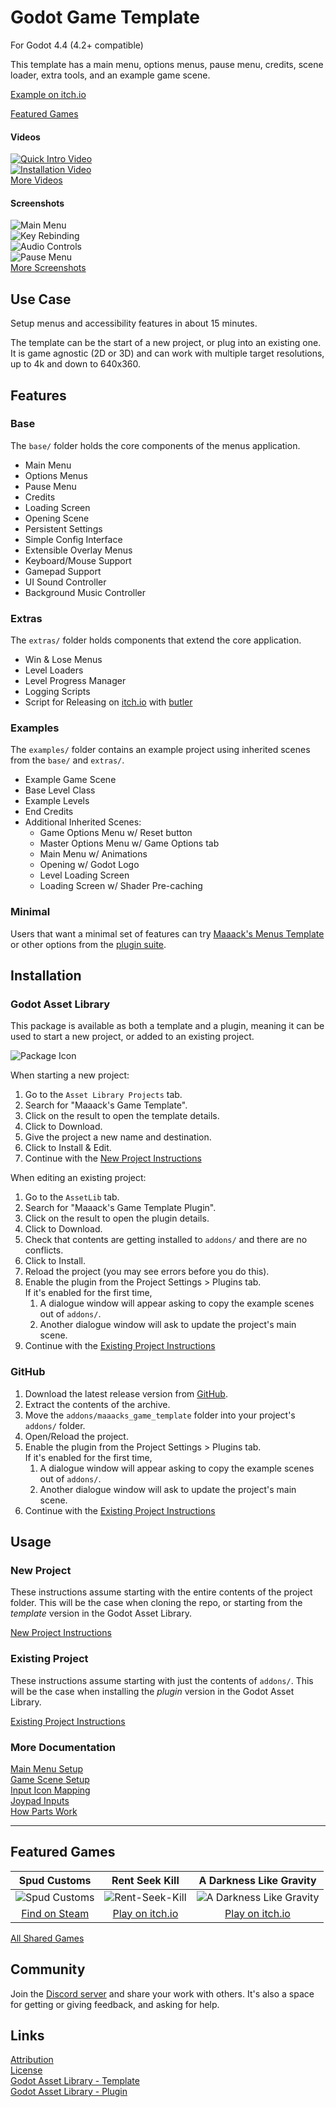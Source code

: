 # Godot Game Template
For Godot 4.4 (4.2+ compatible)

This template has a main menu, options menus, pause menu, credits, scene loader, extra tools, and an example game scene.  

[Example on itch.io](https://maaack.itch.io/godot-game-template)  

[Featured Games](#featured-games)  

#### Videos

[![Quick Intro Video](https://img.youtube.com/vi/U9CB3vKINVw/hqdefault.jpg)](https://youtu.be/U9CB3vKINVw)  
[![Installation Video](https://img.youtube.com/vi/-QWJnZ8bVdk/hqdefault.jpg)](https://youtu.be/-QWJnZ8bVdk)  
[More Videos](/addons/maaacks_game_template/docs/Videos.md)

#### Screenshots
![Main Menu](/addons/maaacks_game_template/media/screenshot-3-1.png)  
![Key Rebinding](/addons/maaacks_game_template/media/screenshot-3-2.png)  
![Audio Controls](/addons/maaacks_game_template/media/screenshot-3-4.png)  
![Pause Menu](/addons/maaacks_game_template/media/screenshot-3-6.png)  
[More Screenshots](/addons/maaacks_game_template/docs/Screenshots.md)  

## Use Case
Setup menus and accessibility features in about 15 minutes.

The template can be the start of a new project, or plug into an existing one. It is game agnostic (2D or 3D) and can work with multiple target resolutions, up to 4k and down to 640x360.

## Features

### Base

The `base/` folder holds the core components of the menus application.

-   Main Menu    
-   Options Menus
-   Pause Menu
-   Credits
-   Loading Screen
-   Opening Scene
-   Persistent Settings
-   Simple Config Interface
-   Extensible Overlay Menus
-   Keyboard/Mouse Support
-   Gamepad Support
-   UI Sound Controller
-   Background Music Controller

### Extras

The `extras/` folder holds components that extend the core application.

-   Win & Lose Menus
-   Level Loaders
-   Level Progress Manager
-   Logging Scripts
-   Script for Releasing on [itch.io](https://itch.io/) with [butler](https://itch.io/docs/butler/)
 
### Examples 

The `examples/` folder contains an example project using inherited scenes from the `base/` and `extras/`.

-   Example Game Scene
-   Base Level Class
-   Example Levels
-   End Credits
-   Additional Inherited Scenes:
	-   Game Options Menu w/ Reset button
	-   Master Options Menu w/ Game Options tab 
	-   Main Menu w/ Animations
	-   Opening w/ Godot Logo
	-   Level Loading Screen
	-   Loading Screen w/ Shader Pre-caching 

### Minimal

Users that want a minimal set of features can try [Maaack's Menus Template](https://github.com/Maaack/Godot-Menus-Template) or other options from the [plugin suite](/addons/maaacks_game_template/docs/PluginSuite.md).  


## Installation

### Godot Asset Library
This package is available as both a template and a plugin, meaning it can be used to start a new project, or added to an existing project. 

![Package Icon](/addons/maaacks_game_template/media/game-icon-black-transparent-256x256.png)  

When starting a new project:

1.  Go to the `Asset Library Projects` tab.
2.  Search for "Maaack's Game Template".
3.  Click on the result to open the template details.
4.  Click to Download.
5.  Give the project a new name and destination.
6.  Click to Install & Edit.
7.  Continue with the [New Project Instructions](/addons/maaacks_game_template/docs/NewProject.md)

When editing an existing project:

1.  Go to the `AssetLib` tab.
2.  Search for "Maaack's Game Template Plugin".
3.  Click on the result to open the plugin details.
4.  Click to Download.
5.  Check that contents are getting installed to `addons/` and there are no conflicts.
6.  Click to Install.
7.  Reload the project (you may see errors before you do this).
8.  Enable the plugin from the Project Settings > Plugins tab.  
	If it's enabled for the first time,
	1.  A dialogue window will appear asking to copy the example scenes out of `addons/`.
	2.  Another dialogue window will ask to update the project's main scene.
9.  Continue with the [Existing Project Instructions](/addons/maaacks_game_template/docs/ExistingProject.md)  


### GitHub


1.  Download the latest release version from [GitHub](https://github.com/Maaack/Godot-Game-Template/releases/latest).  
2.  Extract the contents of the archive.
3.  Move the `addons/maaacks_game_template` folder into your project's `addons/` folder.  
4.  Open/Reload the project.  
5.  Enable the plugin from the Project Settings > Plugins tab.  
	If it's enabled for the first time,
	1.  A dialogue window will appear asking to copy the example scenes out of `addons/`.
	2.  Another dialogue window will ask to update the project's main scene.
6.  Continue with the [Existing Project Instructions](/addons/maaacks_game_template/docs/ExistingProject.md) 


## Usage

### New Project
These instructions assume starting with the entire contents of the project folder. This will be the case when cloning the repo, or starting from the *template* version in the Godot Asset Library.
  

[New Project Instructions](/addons/maaacks_game_template/docs/NewProject.md)

### Existing Project

These instructions assume starting with just the contents of `addons/`. This will be the case when installing the *plugin* version in the Godot Asset Library.

[Existing Project Instructions](/addons/maaacks_game_template/docs/ExistingProject.md)  
   
### More Documentation

[Main Menu Setup](/addons/maaacks_game_template/docs/MainMenuSetup.md)  
[Game Scene Setup](/addons/maaacks_game_template/docs/GameSceneSetup.md)  
[Input Icon Mapping](/addons/maaacks_game_template/docs/InputIconMapping.md)  
[Joypad Inputs](/addons/maaacks_game_template/docs/JoypadInputs.md)  
[How Parts Work](/addons/maaacks_game_template/docs/HowPartsWork.md)  

---

## Featured Games

| Spud Customs | Rent Seek Kill  | A Darkness Like Gravity  |  
| :-------:| :-------: | :-------: |
![Spud Customs](/addons/maaacks_game_template/media/screenshot-game-spud-customs.png)  |  ![Rent-Seek-Kill](/addons/maaacks_game_template/media/screenshot-game-rent-seek-kill.png)  |  ![A Darkness Like Gravity](/addons/maaacks_game_template/media/screenshot-game-a-darkness-like-gravity.png)  |
[Find on Steam](https://store.steampowered.com/app/3291880/Spud_Customs/) | [Play on itch.io](https://xandruher.itch.io/rent-seek-kill)  |  [Play on itch.io](https://maaack.itch.io/a-darkness-like-gravity)  |


[All Shared Games](/addons/maaacks_game_template/docs/GamesMade.md)  


## Community

Join the [Discord server](https://discord.gg/AyZrJh5AMp ) and share your work with others. It's also a space for getting or giving feedback, and asking for help. 
 

## Links
[Attribution](/addons/maaacks_game_template/ATTRIBUTION.md)  
[License](/addons/maaacks_game_template/LICENSE.txt)  
[Godot Asset Library - Template](https://godotengine.org/asset-library/asset/2703)  
[Godot Asset Library - Plugin](https://godotengine.org/asset-library/asset/2709)  
